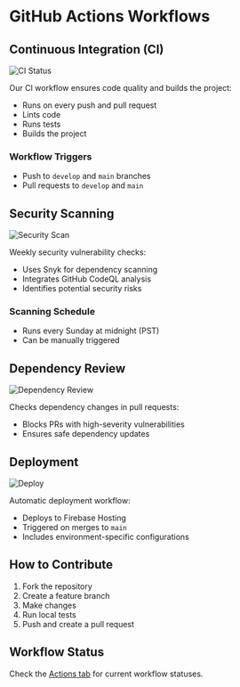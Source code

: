 # GitHub Actions Workflows

## Continuous Integration (CI)
![CI Status](https://github.com/jdavini23/dads-first-step/workflows/CI/badge.svg)

Our CI workflow ensures code quality and builds the project:
- Runs on every push and pull request
- Lints code
- Runs tests
- Builds the project

### Workflow Triggers
- Push to `develop` and `main` branches
- Pull requests to `develop` and `main`

## Security Scanning
![Security Scan](https://github.com/jdavini23/dads-first-step/workflows/Security%20Scan/badge.svg)

Weekly security vulnerability checks:
- Uses Snyk for dependency scanning
- Integrates GitHub CodeQL analysis
- Identifies potential security risks

### Scanning Schedule
- Runs every Sunday at midnight (PST)
- Can be manually triggered

## Dependency Review
![Dependency Review](https://github.com/jdavini23/dads-first-step/workflows/Dependency%20Review/badge.svg)

Checks dependency changes in pull requests:
- Blocks PRs with high-severity vulnerabilities
- Ensures safe dependency updates

## Deployment
![Deploy](https://github.com/jdavini23/dads-first-step/workflows/Deploy/badge.svg)

Automatic deployment workflow:
- Deploys to Firebase Hosting
- Triggered on merges to `main`
- Includes environment-specific configurations

## How to Contribute
1. Fork the repository
2. Create a feature branch
3. Make changes
4. Run local tests
5. Push and create a pull request

## Workflow Status
Check the [Actions tab](https://github.com/jdavini23/dads-first-step/actions) for current workflow statuses.
